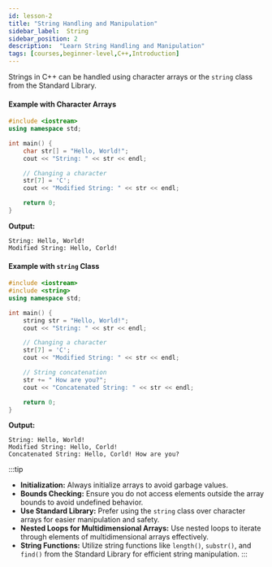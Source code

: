 ```yaml
---
id: lesson-2
title: "String Handling and Manipulation"
sidebar_label:  String  
sidebar_position: 2
description:  "Learn String Handling and Manipulation"
tags: [courses,beginner-level,C++,Introduction]
---  
```

  
 

Strings in C++ can be handled using character arrays or the `string` class from the Standard Library.

#### Example with Character Arrays
```cpp
#include <iostream>
using namespace std;

int main() {
    char str[] = "Hello, World!";
    cout << "String: " << str << endl;

    // Changing a character
    str[7] = 'C';
    cout << "Modified String: " << str << endl;

    return 0;
}
```

**Output:**
```
String: Hello, World!
Modified String: Hello, Corld!
```

#### Example with `string` Class
```cpp
#include <iostream>
#include <string>
using namespace std;

int main() {
    string str = "Hello, World!";
    cout << "String: " << str << endl;

    // Changing a character
    str[7] = 'C';
    cout << "Modified String: " << str << endl;

    // String concatenation
    str += " How are you?";
    cout << "Concatenated String: " << str << endl;

    return 0;
}
```

**Output:**
```
String: Hello, World!
Modified String: Hello, Corld!
Concatenated String: Hello, Corld! How are you?
```



:::tip
- **Initialization:** Always initialize arrays to avoid garbage values.
- **Bounds Checking:** Ensure you do not access elements outside the array bounds to avoid undefined behavior.
- **Use Standard Library:** Prefer using the `string` class over character arrays for easier manipulation and safety.
- **Nested Loops for Multidimensional Arrays:** Use nested loops to iterate through elements of multidimensional arrays effectively.
- **String Functions:** Utilize string functions like `length()`, `substr()`, and `find()` from the Standard Library for efficient string manipulation.
:::